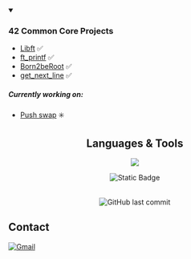 <!----------- COMENTADO
<div align="center">
<a href="https://www.behance.net/pixeljeff">
<img src="https://mir-s3-cdn-cf.behance.net/project_modules/max_632/1599d7107019725.5f9d3c7bae636.gif" width="800" height="402">
</a>
</div>
FIM COMENTARIO ------->


<!-- BADGE WITH 42 PROFILE INFORMATION -->
<!---------- COMENTADO
<div align="center">

[![ldummer-'s 42 stats](https://badge.mediaplus.ma/greenbinary/ldummer-?1337Badge=off&UM6P=off)](https://github.com/oakoudad/badge42)

</div>
FIM COMENTARIO ---->

<!-- !end! BADGE WITH 42 PROFILE INFORMATION -->
<!-- LIST OF PROJECTS -->

<details open>

<summary> 
  
  ### 42 Common Core Projects 
</summary>

- [Libft](https://github.com/letdummer/42_libft) ✅
- [ft_printf](https://github.com/letdummer/42_printf) ✅
- [Born2beRoot](https://github.com/letdummer/42_Born2beRoot) ✅
- [get_next_line](https://github.com/letdummer/42_get_next_line.git) ✅

<h5>Currently working on:</h5> 

- [Push swap](https://github.com/letdummer/42_push_swap) ✳️

</details>

<!-- !end! LIST OF PROJECTS -->
<!-- DESCRIPTION OF THE LANGUAGES AND TOOLS USED -->

<table><div align="center">

## Languages & Tools
  
<p align="center">
  <a href="https://skillicons.dev">
    <img src="https://skillicons.dev/icons?i=c,bash,linux,notion,vim,vscode" />
  </a>
</p>
<!-- !end! DESCRIPTION OF THE LANGUAGES AND TOOLS USED -->
<!-- TEXT SAYING THAT THE PROFILE IS UNDER CONSTRUCTION -->
   <tr>  <div align="center">
<img alt="Static Badge" src="https://img.shields.io/badge/this%20profile%20is%20under%20construction%2C%20just%20like%20my%20codding%20skills%20%E2%9C%A8%20-8A2BE2">
    </div>
  </tr>
  </table>
<!-- !end! TEXT SAYING THAT THE PROFILE IS UNDER CONSTRUCTION -->
<!-- BADGE WITH LAST COMMIT // change the last parameter to the most recent repository-->
<div align="center">
  
![GitHub last commit](https://img.shields.io/github/last-commit/letdummer/42_printf)
</div>

<!-- !end! BADGE WITH LAST COMMIT -->

## Contact
<a href="mailto:dummerleticia@gmail.com" target="_blank"><img src="https://img.shields.io/badge/Gmail-D14836?logo=gmail&logoColor=white" alt="Gmail"></a>

